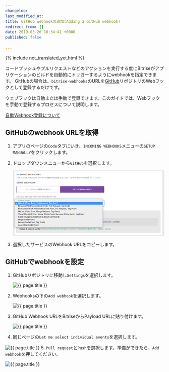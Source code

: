 ```yaml
---
changelog:
last_modified_at:
title: GitHub webhookの追加(Adding a GitHub webhook)
redirect_from: []
date: 2019-03-26 16:34:41 +0000
published: false

---
```

{% include not_translated_yet.html %}

コードプッシュやプルリクエストなどのアクションを実行する度にBitriseがアプリケーションのビルドを自動的にトリガーするようにwebhookを指定できます。 GitHubの場合は、`bitrise-webhooks`のURLを[GitHub](https://www.github.com)リポジトリのWebフックとして登録するだけです。

ウェブフックは自動または手動で登録できます。このガイドでは、Webフックを手動で登録するプロセスについて説明します。

[自動Webhook登録について](/webhooks/adding-webhooks/#adding-a-webhook-automatically-when-adding-an-app)

## GitHubのwebhook URLを取得

1. アプリのページの`Code`タブにいき、`INCOMING WEBHOOKS`メニューの`SETUP MANUALLY`をクリックします。
2. ドロップダウンメニューから`GitHub`を選択します。

   ![{{ page.title }}](/img/github-webhook-1.png)
3. 選択したサービスのWebhook URLをコピーします。

## GitHubでwebhookを設定

1. GitHubリポジトリに移動し`Settings`を選択します。

   ![{{ page.title }}](/img/webhooks/github-webhook-2.png)
2. Webhooksの下の`Add webhook`を選択します。

   ![{{ page.title }}](/img/webhooks/github-webhook-3.png)
3. GitHub Webhook URLをBitriseからPayload URLに貼り付けます。

   ![{{ page.title }}](/img/webhooks/github-webhook-4.png)
4.  同じページの`Let me select individual events`を選択します。

   ![{{ page.title }}](/img/webhooks/github-webhook-5.png)
5. `Pull request`と`Push`を選択します。準備ができたら、`Add webhook`を押してください。

   ![{{ page.title }}](/img/webhooks/github-webhook-6.png)